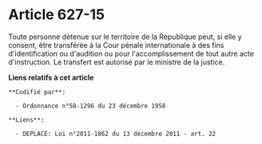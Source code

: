 # Article 627-15

Toute personne détenue sur le territoire de la République peut, si elle y consent, être transférée à la Cour pénale
internationale à des fins d'identification ou d'audition ou pour l'accomplissement de tout autre acte d'instruction. Le
transfert est autorisé par le ministre de la justice.

**Liens relatifs à cet article**

	**Codifié par**:

	  - Ordonnance n°58-1296 du 23 décembre 1958

	**Liens**:

	  - DEPLACE: Loi n°2011-1862 du 13 décembre 2011 - art. 22
